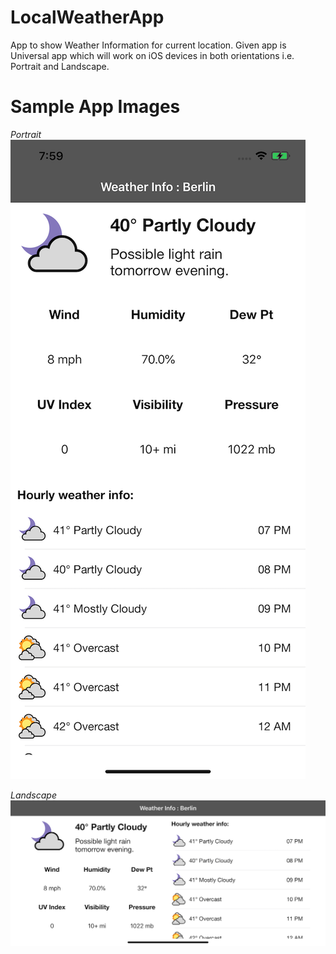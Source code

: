 # LocalWeatherApp
App to show Weather Information for current location. Given app is Universal app which will work on iOS devices in both orientations i.e. Portrait and Landscape.

# Sample App Images
*Portrait*
![alt text](https://github.com/rahuldange1989/LocalWeatherApp/blob/master/Sample%20Images/Portrait.png)

*Landscape*
![alt text](https://github.com/rahuldange1989/LocalWeatherApp/blob/master/Sample%20Images/Landscape.png)
